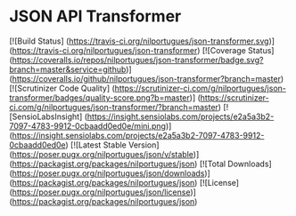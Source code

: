 # JSON API Transformer

[![Build Status]
(https://travis-ci.org/nilportugues/json-transformer.svg)]
(https://travis-ci.org/nilportugues/json-transformer) [![Coverage Status]
(https://coveralls.io/repos/nilportugues/json-transformer/badge.svg?branch=master&service=github)]
(https://coveralls.io/github/nilportugues/json-transformer?branch=master) [![Scrutinizer Code Quality]
(https://scrutinizer-ci.com/g/nilportugues/json-transformer/badges/quality-score.png?b=master)]
(https://scrutinizer-ci.com/g/nilportugues/json-transformer/?branch=master) [![SensioLabsInsight]
(https://insight.sensiolabs.com/projects/e2a5a3b2-7097-4783-9912-0cbaadd0ed0e/mini.png)]
(https://insight.sensiolabs.com/projects/e2a5a3b2-7097-4783-9912-0cbaadd0ed0e) [![Latest Stable Version]
(https://poser.pugx.org/nilportugues/json/v/stable)]
(https://packagist.org/packages/nilportugues/json) [![Total Downloads]
(https://poser.pugx.org/nilportugues/json/downloads)]
(https://packagist.org/packages/nilportugues/json) [![License]
(https://poser.pugx.org/nilportugues/json/license)]
(https://packagist.org/packages/nilportugues/json) 
